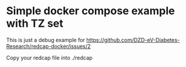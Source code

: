 # Simple docker compose example with TZ set

This is just a debug example for https://github.com/DZD-eV-Diabetes-Research/redcap-docker/issues/2

Copy your redcap file into ./redcap